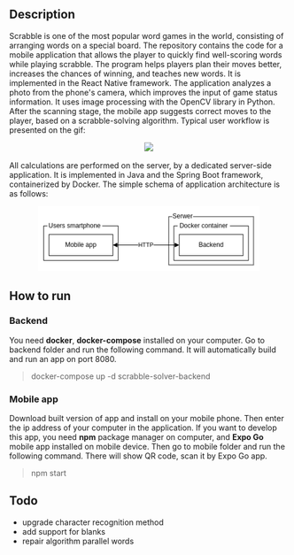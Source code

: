 ## Description
Scrabble is one of the most popular word games in the world, consisting of arranging words on a special board. The repository contains the code for a mobile application that allows the player to quickly find well-scoring words while playing scrabble. The program helps players plan their moves better, increases the chances of winning, and teaches new words. It is implemented in the React Native framework.
The application analyzes a photo from the phone's camera, which improves the input of game status information. It uses image processing with the OpenCV library in Python. After the scanning stage, the mobile app suggests correct moves to the player, based on a scrabble-solving algorithm. Typical user workflow is presented on the gif:
<p align="center">
<img src="https://github.com/kristopalka/scrabble-solver/blob/master/resources/app_demo.gif?raw=true" width="300"/>
</p>

All calculations are performed on the server, by a dedicated server-side application. It is implemented in Java and the Spring Boot framework, containerized by Docker. The simple schema of application architecture is as follows:
<p align="center">
<img src="https://github.com/kristopalka/scrabble-solver/blob/master/resources/charts/architekture.png?raw=true" width="400"/>
</p>


## How to run

### Backend
You need **docker**, **docker-compose** installed on your computer. Go to backend folder and run the following command. It will automatically build and run an app on port 8080.
> docker-compose up -d scrabble-solver-backend


### Mobile app
Download built version of app and install on your mobile phone. Then enter the ip address of your computer in the application. 
If you want to develop this app, you need **npm** package manager on computer, and **Expo Go** mobile app installed on mobile device. Then go to mobile folder and run the following command. There will show QR code, scan it by Expo Go app.
> npm start


## Todo
 - upgrade character recognition method
 - add support for blanks
 - repair algorithm parallel words
